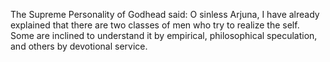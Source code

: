 The Supreme Personality of Godhead said: O sinless Arjuna, I have already explained that there are two classes of men who try to realize the self. Some are inclined to understand it by empirical, philosophical speculation, and others by devotional service.